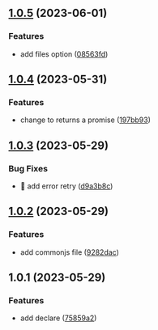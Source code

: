 ## [1.0.5](https://github.com/liuyanqing/tcos-upload/compare/v1.0.4...v1.0.5) (2023-06-01)


### Features

* add files option ([08563fd](https://github.com/liuyanqing/tcos-upload/commit/08563fdeab3cea45562ca0841e02a0adf84e4ede))



## [1.0.4](https://github.com/liuyanqing/tcos-upload/compare/v1.0.3...v1.0.4) (2023-05-31)


### Features

* change to returns a promise ([197bb93](https://github.com/liuyanqing/tcos-upload/commit/197bb93979a2fa19a25a0a07ced58dd71919c571))



## [1.0.3](https://github.com/liuyanqing/tcos-upload/compare/v1.0.2...v1.0.3) (2023-05-29)


### Bug Fixes

* 🐛 add error retry ([d9a3b8c](https://github.com/liuyanqing/tcos-upload/commit/d9a3b8c00698ed367c9fdc3bf26074926db6ecc6))



## [1.0.2](https://github.com/liuyanqing/tcos-upload/compare/v1.0.1...v1.0.2) (2023-05-29)


### Features

* add commonjs file ([9282dac](https://github.com/liuyanqing/tcos-upload/commit/9282dac10a8add131df6c10bfe4b23b3d502ad32))



## 1.0.1 (2023-05-29)


### Features

* add declare ([75859a2](https://github.com/liuyanqing/tcos-upload/commit/75859a20ffe96eecbd411af037eceac6c0c325b6))



